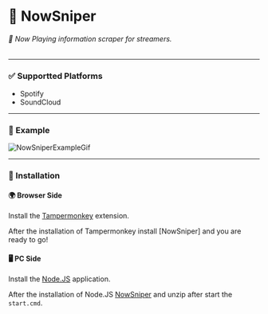 # 🎵 NowSniper
###### 📡 Now Playing information scraper for streamers. 

---

### ✅ Supportted Platforms
- Spotify
- SoundCloud

---

### 🏓 Example
![NowSniperExampleGif](https://i.imgur.com/fGYJbKo.gif)

---

### 🔽 Installation

#### 🌍 Browser Side
Install the [Tampermonkey](https://www.tampermonkey.net/) extension.

After the installation of Tampermonkey install [NowSniper] and you are ready to go!

#### 🖥 PC Side
Install the [Node.JS](https://nodejs.org) application.

After the installation of Node.JS [NowSniper](https://github.com/Armagann/NowSniper/archive/master.zip) and unzip after start the `start.cmd`.


